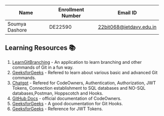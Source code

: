 | Name             | Enrollment Number | Email ID                |
|------------------|-------------------|-------------------------|
| Soumya Dashore   | DE22590           | 22bit068@ietdavv.edu.in |

## Learning Resources 📚

1. [LearnGitBranching](https://learngitbranching.js.org/) - An application to learn branching and other commands of Git in a fun way.
2. [GeeksforGeeks](https://www.geeksforgeeks.org/useful-github-commands/?ref=lbp) - Refered to learn about various basic and advanced Git commands.
3. [Chatgpt](https://chatgpt.com/share/67b87c8a-4124-8010-9b05-533acbb57d45) - Refered for CodeOwners, Authentication, Authorization, JWT Tokens, Connection 
   establishment to SQL databases and NO-SQL databases,Postman, Hoppscotch and Hooks.
4. [GitHub Docs](https://docs.github.com/en/repositories/managing-your-repositorys-settings-and-features/customizing-your-repository/about-code-owners) - official 
   documentation of CodeOwners.
5. [GeeksforGeeks](https://www.geeksforgeeks.org/git-hooks/) - A good documentation for Git Hooks.
6. [GeeksforGeeks](https://www.geeksforgeeks.org/json-web-token-jwt/) - Reference for JWT Tokens.

